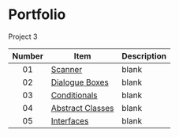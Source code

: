 # Portfolio
Project 3

| Number | Item | Description |
| :----: | ------ | ----------|
| 01 | [Scanner]() | blank |
| 02 | [Dialogue Boxes]() | blank |
| 03 | [Conditionals]() | blank |
| 04 | [Abstract Classes]() | blank |
| 05 | [Interfaces]() | blank |

